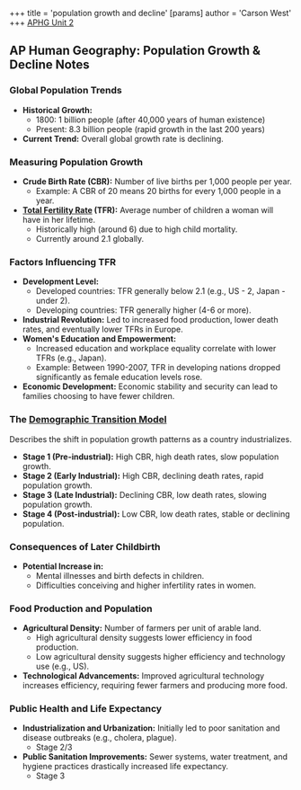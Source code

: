 +++
 title = 'population growth and decline'
[params]
	author = 'Carson West'
+++
[APHG Unit 2](./../aphg-unit-2/)
## AP Human Geography: Population Growth & Decline Notes

### Global Population Trends

* **Historical Growth:**
    * 1800: 1 billion people (after 40,000 years of human existence)
    * Present: 8.3 billion people (rapid growth in the last 200 years)
* **Current Trend:** Overall global growth rate is declining.

### Measuring Population Growth

* **Crude Birth Rate (CBR):** Number of live births per 1,000 people per year. 
    * Example: A CBR of 20 means 20 births for every 1,000 people in a year.
* **[Total Fertility Rate](./../total-fertility-rate/) (TFR):** Average number of children a woman will have in her lifetime.
    * Historically high (around 6) due to high child mortality.
    * Currently around 2.1 globally.

### Factors Influencing TFR

* **Development Level:**
    * Developed countries: TFR generally below 2.1 (e.g., US - 2, Japan - under 2).
    * Developing countries: TFR generally higher (4-6 or more).
* **Industrial Revolution:** Led to increased food production, lower death rates, and eventually lower TFRs in Europe.
* **Women's Education and Empowerment:** 
    * Increased education and workplace equality correlate with lower TFRs (e.g., Japan).
    * Example: Between 1990-2007, TFR in developing nations dropped significantly as female education levels rose.
* **Economic Development:** Economic stability and security can lead to families choosing to have fewer children.

### The [Demographic Transition Model](./../demographic-transition-model/)

Describes the shift in population growth patterns as a country industrializes.

* **Stage 1 (Pre-industrial):** High CBR, high death rates, slow population growth.
* **Stage 2 (Early Industrial):** High CBR, declining death rates, rapid population growth.
* **Stage 3 (Late Industrial):** Declining CBR, low death rates, slowing population growth.
* **Stage 4 (Post-industrial):** Low CBR, low death rates, stable or declining population.

### Consequences of Later Childbirth

* **Potential Increase in:**
    * Mental illnesses and birth defects in children.
    * Difficulties conceiving and higher infertility rates in women.

### Food Production and Population

* **Agricultural Density:** Number of farmers per unit of arable land.
    * High agricultural density suggests lower efficiency in food production.
    * Low agricultural density suggests higher efficiency and technology use (e.g., US).
* **Technological Advancements:**  Improved agricultural technology increases efficiency, requiring fewer farmers and producing more food.

### Public Health and Life Expectancy

* **Industrialization and Urbanization:** Initially led to poor sanitation and disease outbreaks (e.g., cholera, plague).
	* Stage 2/3
* **Public Sanitation Improvements:** Sewer systems, water treatment, and hygiene practices drastically increased life expectancy. 
	* Stage 3
